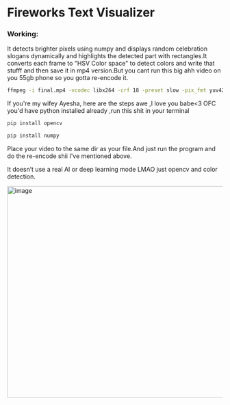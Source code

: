 # Fireworks Text Visualizer
### Working:
It detects brighter pixels using numpy and displays random celebration slogans dynamically and highlights the detected part with rectangles.It converts each frame to 
"HSV Color space" to detect colors and write that stufff and then save it in mp4 version.But you cant run this big ahh video on you 55gb phone so you gotta re-encode it.
```bash
ffmpeg -i final.mp4 -vcodec libx264 -crf 18 -preset slow -pix_fmt yuv420p fixed.mp4
```
If you're my wifey Ayesha, here are the steps awe ,I love you babe<3
OFC you'd have python installed already ,run this shit in your terminal

```bash
pip install opencv
```
```bash
pip install numpy
```

Place your video to the same dir as your file.And just run the program and do the re-encode shii I've mentioned above.

It doesn’t use a real AI or deep learning mode LMAO just opencv and color detection.


<img width="699" height="495" alt="image" src="https://github.com/user-attachments/assets/543a9bd1-cfa2-424d-9532-76ac4b377f7e" />
